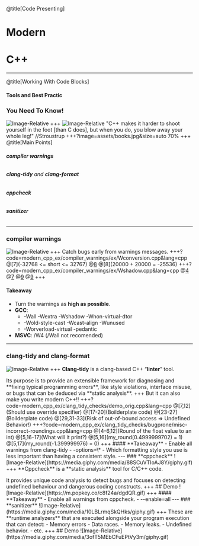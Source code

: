 @title[Code Presenting]
# Modern 
# C++

---
@title[Working With Code Blocks]

#### Tools and Best Practic 

### You Need To Know!
![Image-Relative](https://media.giphy.com/media/3hQ0hZDo4QhR6/giphy.gif)
+++
![Image-Relative](https://media.giphy.com/media/PerRzSEG0PuKY/giphy.gif)
"C++ makes it harder to shoot yourself in the foot [than C does], but when you
do, you blow away your whole leg!" //Stroustrup
+++?image=assets/books.jpg&size=auto 70%
+++
@title[Main Points]

###### <p> **compiler warnings**
###### <p> **clang-tidy** and **clang-format**
###### <p> **cppcheck**
###### <p> **sanitizer**

---
### **compiler warnings** 
![Image-Relative](https://media.giphy.com/media/1sd2bQx5GnQf6/giphy.gif)
+++
Catch bugs early from warnings messages.
+++?code=modern_cpp_ex/compiler_warnings/ex/Wconversion.cpp&lang=cpp
@[7](-32768 <= short <= 32767)
@[8](?)
@[8](20000 + 20000 = -25536)
+++?code=modern_cpp_ex/compiler_warnings/ex/Wshadow.cpp&lang=cpp
@[4](1)
@[7](2)
@[9](?)
@[9](1)
+++
#### **Takeaway**
- Turn the warnings as **high as possible**.
- **GCC**:
    - -Wall -Wextra -Wshadow -Wnon-virtual-dtor
    - -Wold-style-cast -Wcast-align -Wunused
    - -Worverload-virtual -pedantic 
- **MSVC**: /W4 (/Wall not recomended)
---
### **clang-tidy** and **clang-format**
![Image-Relative](https://media.giphy.com/media/36f3FuSRfoozm/giphy.gif)
+++
**Clang-tidy** is a clang-based C++ “**linter**” tool.
<p> Its purpose is to provide an extensible framework for diagnosing and **fixing typical programming errors**, like style violations, interface misuse, or bugs that can be deduced via **static analysis**.
+++
But it can also make you write modern C++!!
+++?code=modern_cpp_ex/clang_tidy_checks/demo_orig.cpp&lang=cpp
@[7,12](Should use override specifier)
@[17-20](Boilderplate code)
@[23-27](Boilderplate code)
@[29,31-33](Risk of out-of-bound access => Undefined Behavior!)
+++?code=modern_cpp_ex/clang_tidy_checks/bugprone/misc-incorrect-roundings.cpp&lang=cpp
@[4-6,12](Round of the float value to an int)
@[5,16-17](What will it print?)
@[5,16](my_round(0.4999999702) = 1)
@[5,17](my_round(-1.399999976) = 0)
+++
#### **Takeaway**
- Enable all warnings from clang-tidy
    - -options=\*
- Which formatting style you use is less important than having a consistent style.
---
### **cppcheck**
![Image-Relative](https://media.giphy.com/media/88SCuVTIoAJ8Y/giphy.gif)
+++
**Cppcheck** is a **static analysis** tool for C/C++ code.
<p> It provides unique code analysis to detect bugs and focuses on detecting undefined behaviour and dangerous coding constructs.
+++
## Demo
![Image-Relative](https://m.popkey.co/c8f24a/dgdQR.gif)
+++
#### **Takeaway**
- Enable all warnings from cppcheck.
    - --enable=all
---
### **sanitizer**
![Image-Relative](https://media.giphy.com/media/10LBLrmqSkQHks/giphy.gif)
+++
These are **runtime analyzers** that are executed alongside your program execution that can detect:
- Memory errors
- Data races.
- Memory leaks.
- Undefined behavior.
- etc.
+++
## Demo
![Image-Relative](https://media.giphy.com/media/3ofT5MEbCFuEPtVy3m/giphy.gif)



